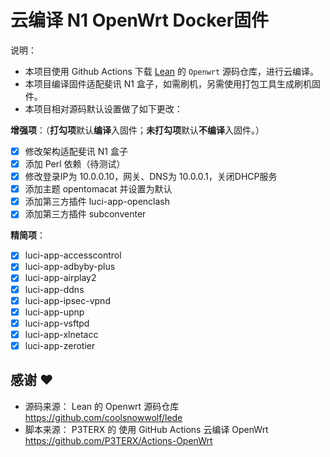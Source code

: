 # 云编译 N1 OpenWrt Docker固件
说明：
- 本项目使用 Github Actions 下载 [Lean](https://github.com/coolsnowwolf/lede) 的 `Openwrt` 源码仓库，进行云编译。
- 本项目编译固件适配斐讯 N1 盒子，如需刷机，另需使用打包工具生成刷机固件。
- 本项目相对源码默认设置做了如下更改：

**增强项**：（**打勾项**默认**编译**入固件；**未打勾项**默认**不编译**入固件。）
  - [x] 修改架构适配斐讯 N1 盒子
  - [x] 添加 Perl 依赖（待测试）
  - [x] 修改登录IP为 10.0.0.10，网关、DNS为 10.0.0.1，关闭DHCP服务
  - [x] 添加主题 opentomacat 并设置为默认
  - [x] 添加第三方插件 luci-app-openclash
  - [x] 添加第三方插件 subconventer

**精简项**：
  - [x] luci-app-accesscontrol
  - [x] luci-app-adbyby-plus
  - [x] luci-app-airplay2
  - [x] luci-app-ddns
  - [x] luci-app-ipsec-vpnd
  - [x] luci-app-upnp
  - [x] luci-app-vsftpd
  - [x] luci-app-xlnetacc
  - [x] luci-app-zerotier

## 感谢 ❤️
- 源码来源： Lean 的 Openwrt 源码仓库 https://github.com/coolsnowwolf/lede
- 脚本来源： P3TERX 的 使用 GitHub Actions 云编译 OpenWrt https://github.com/P3TERX/Actions-OpenWrt
